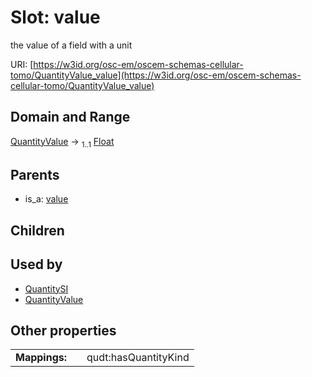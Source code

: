 
# Slot: value

the value of a field with a unit

URI: [https://w3id.org/osc-em/oscem-schemas-cellular-tomo/QuantityValue_value](https://w3id.org/osc-em/oscem-schemas-cellular-tomo/QuantityValue_value)


## Domain and Range

[QuantityValue](QuantityValue.md) &#8594;  <sub>1..1</sub> [Float](types/Float.md)

## Parents

 *  is_a: [value](value.md)

## Children


## Used by

 * [QuantitySI](QuantitySI.md)
 * [QuantityValue](QuantityValue.md)

## Other properties

|  |  |  |
| --- | --- | --- |
| **Mappings:** | | qudt:hasQuantityKind |